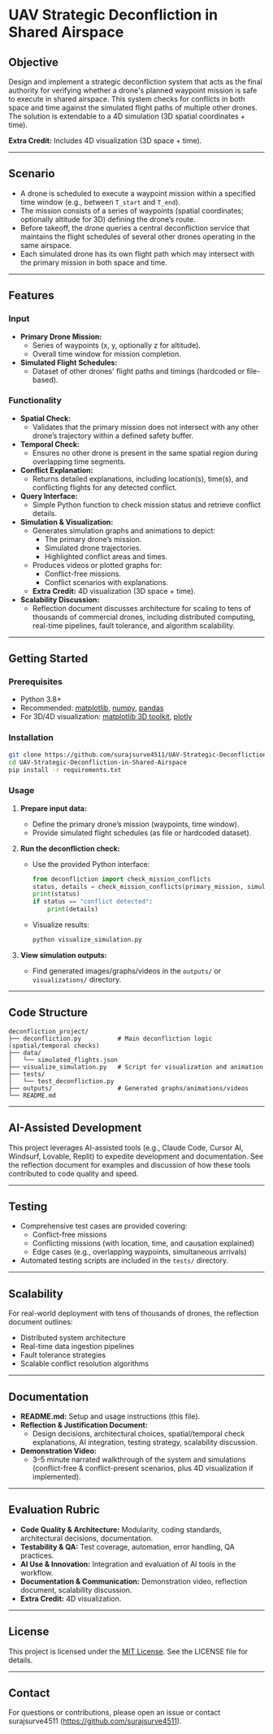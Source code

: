 # UAV Strategic Deconfliction in Shared Airspace

## Objective

Design and implement a strategic deconfliction system that acts as the final authority for verifying whether a drone's planned waypoint mission is safe to execute in shared airspace. This system checks for conflicts in both space and time against the simulated flight paths of multiple other drones. The solution is extendable to a 4D simulation (3D spatial coordinates + time).

**Extra Credit:** Includes 4D visualization (3D space + time).

---

## Scenario

- A drone is scheduled to execute a waypoint mission within a specified time window (e.g., between `T_start` and `T_end`).
- The mission consists of a series of waypoints (spatial coordinates; optionally altitude for 3D) defining the drone’s route.
- Before takeoff, the drone queries a central deconfliction service that maintains the flight schedules of several other drones operating in the same airspace.
- Each simulated drone has its own flight path which may intersect with the primary mission in both space and time.

---

## Features

### Input
- **Primary Drone Mission:**  
  - Series of waypoints (x, y, optionally z for altitude).
  - Overall time window for mission completion.
- **Simulated Flight Schedules:**  
  - Dataset of other drones' flight paths and timings (hardcoded or file-based).

### Functionality
- **Spatial Check:**  
  - Validates that the primary mission does not intersect with any other drone’s trajectory within a defined safety buffer.
- **Temporal Check:**  
  - Ensures no other drone is present in the same spatial region during overlapping time segments.
- **Conflict Explanation:**  
  - Returns detailed explanations, including location(s), time(s), and conflicting flights for any detected conflict.
- **Query Interface:**  
  - Simple Python function to check mission status and retrieve conflict details.
- **Simulation & Visualization:**  
  - Generates simulation graphs and animations to depict:
    - The primary drone’s mission.
    - Simulated drone trajectories.
    - Highlighted conflict areas and times.
  - Produces videos or plotted graphs for:
    - Conflict-free missions.
    - Conflict scenarios with explanations.
  - **Extra Credit:** 4D visualization (3D space + time).
- **Scalability Discussion:**  
  - Reflection document discusses architecture for scaling to tens of thousands of commercial drones, including distributed computing, real-time pipelines, fault tolerance, and algorithm scalability.

---

## Getting Started

### Prerequisites
- Python 3.8+
- Recommended: [matplotlib](https://matplotlib.org/), [numpy](https://numpy.org/), [pandas](https://pandas.pydata.org/)
- For 3D/4D visualization: [matplotlib 3D toolkit](https://matplotlib.org/stable/gallery/mplot3d/index.html), [plotly](https://plotly.com/python/)

### Installation

```bash
git clone https://github.com/surajsurve4511/UAV-Strategic-Deconfliction-in-Shared-Airspace.git
cd UAV-Strategic-Deconfliction-in-Shared-Airspace
pip install -r requirements.txt
```

### Usage

1. **Prepare input data:**  
   - Define the primary drone’s mission (waypoints, time window).
   - Provide simulated flight schedules (as file or hardcoded dataset).

2. **Run the deconfliction check:**
   - Use the provided Python interface:
     ```python
     from deconfliction import check_mission_conflicts
     status, details = check_mission_conflicts(primary_mission, simulated_flights)
     print(status)
     if status == "conflict detected":
         print(details)
     ```
   - Visualize results:
     ```bash
     python visualize_simulation.py
     ```

3. **View simulation outputs:**
   - Find generated images/graphs/videos in the `outputs/` or `visualizations/` directory.

---

## Code Structure

```
deconfliction_project/
├── deconfliction.py          # Main deconfliction logic (spatial/temporal checks)
├── data/
│   └── simulated_flights.json
├── visualize_simulation.py   # Script for visualization and animation
├── tests/
│   └── test_deconfliction.py
├── outputs/                  # Generated graphs/animations/videos
└── README.md
```

---

## AI-Assisted Development

This project leverages AI-assisted tools (e.g., Claude Code, Cursor AI, Windsurf, Lovable, Replit) to expedite development and documentation. See the reflection document for examples and discussion of how these tools contributed to code quality and speed.

---

## Testing

- Comprehensive test cases are provided covering:
  - Conflict-free missions
  - Conflicting missions (with location, time, and causation explained)
  - Edge cases (e.g., overlapping waypoints, simultaneous arrivals)
- Automated testing scripts are included in the `tests/` directory.

---

## Scalability

For real-world deployment with tens of thousands of drones, the reflection document outlines:
- Distributed system architecture
- Real-time data ingestion pipelines
- Fault tolerance strategies
- Scalable conflict resolution algorithms

---

## Documentation

- **README.md:** Setup and usage instructions (this file).
- **Reflection & Justification Document:**  
  - Design decisions, architectural choices, spatial/temporal check explanations, AI integration, testing strategy, scalability discussion.
- **Demonstration Video:**  
  - 3–5 minute narrated walkthrough of the system and simulations (conflict-free & conflict-present scenarios, plus 4D visualization if implemented).

---

## Evaluation Rubric

- **Code Quality & Architecture:** Modularity, coding standards, architectural decisions, documentation.
- **Testability & QA:** Test coverage, automation, error handling, QA practices.
- **AI Use & Innovation:** Integration and evaluation of AI tools in the workflow.
- **Documentation & Communication:** Demonstration video, reflection document, scalability discussion.
- **Extra Credit:** 4D visualization.

---

## License

This project is licensed under the [MIT License](./LICENSE). See the LICENSE file for details.

---

## Contact

For questions or contributions, please open an issue or contact surajsurve4511 (https://github.com/surajsurve4511).
